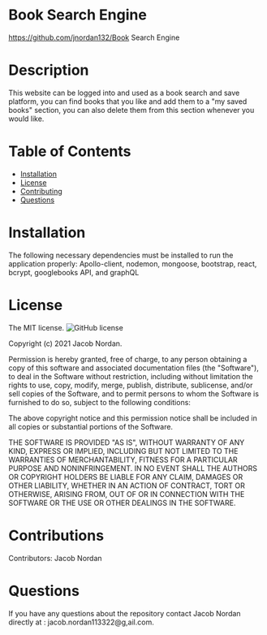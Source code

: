 # Book Search Engine
https://github.com/jnordan132/Book Search Engine
# Description
This website can be logged into and used as a book search and save platform, you can find books that you like and add them to a "my saved books" section, you can also delete them from this section whenever you would like.
# Table of Contents 
* [Installation](#installation)
* [License](#license)
* [Contributing](#contributing)
* [Questions](#questions)
# Installation
The following necessary dependencies must be installed to run the application properly: Apollo-client, nodemon, mongoose,  bootstrap, react, bcrypt, googlebooks API, and graphQL
# License
The MIT license. 
![GitHub license](https://img.shields.io/badge/license-MIT-blue.svg)
        
Copyright (c) 2021 Jacob Nordan.
        
Permission is hereby granted, free of charge, to any person obtaining a copy of this software and associated
documentation files (the "Software"), to deal in the Software without restriction, including without limitation
the rights to use, copy, modify, merge, publish, distribute, sublicense, and/or sell copies of the Software, and
to permit persons to whom the Software is furnished to do so, subject to the following conditions:

The above copyright notice and this permission notice shall be included in all copies or substantial portions
of the Software.

THE SOFTWARE IS PROVIDED "AS IS", WITHOUT WARRANTY OF ANY KIND, EXPRESS OR IMPLIED, INCLUDING BUT NOT LIMITED TO 
THE WARRANTIES OF MERCHANTABILITY, FITNESS FOR A PARTICULAR PURPOSE AND NONINFRINGEMENT. IN NO EVENT SHALL THE 
AUTHORS OR COPYRIGHT HOLDERS BE LIABLE FOR ANY CLAIM, DAMAGES OR OTHER LIABILITY, WHETHER IN AN ACTION OF CONTRACT,
TORT OR OTHERWISE, ARISING FROM, OUT OF OR IN CONNECTION WITH THE SOFTWARE OR THE USE OR OTHER DEALINGS IN THE SOFTWARE.
# Contributions
​Contributors: Jacob Nordan
# Questions
If you have any questions about the repository contact Jacob Nordan directly at : jacob.nordan113322@g,ail.com.
